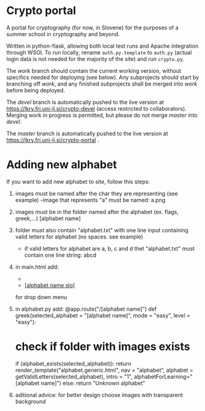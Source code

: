 # Crypto portal

A portal for cryptography (for now, in Slovene) for the purposes of a summer school in cryptography and beyond.

Written in python-flask, allowing both local test runs and Apache integration through WSGI.
To run locally, rename `auth.py.template` to `auth.py` (actual login data is not needed for the majority of the site) and run `crypto.py`.

The *work* branch should contain the current working version, without specifics needed for deploying (see below). Any subprojects should start by branching off *work*, and any finished subprojects shall be merged into *work* before being deployed.

The *devel* branch is automatically pushed to the live version at https://lkrv.fri.uni-lj.si/crypto-devel (access restricted to collaborators). Merging work in progress is permitted, but please do not merge *master* into *devel*.

The *master* branch is automatically pushed to the live version at https://lkrv.fri.uni-lj.si/crypto-portal .

# Adding new alphabet
If you want to add new alphabet to site, follow this steps:
1. images must be named after the char they are representing (see example)
    -image that represents "a" must be named: a.png
2. images must be in the folder named after the alphabet (ex. flags, greek,...) [alphabet name]
3. folder must also contain "alphabet.txt" with one line input containing valid letters for alphabet (no spaces. see example)
    - if valid letters for alphabet are a, b, c and d thet "alphabet.txt" must contain one line string: abcd
4. in main.html add:
    - <li><a href="{{url_for('alphabet.[alphabet name]')}}">[alphabet name slo]</a></li>
   for drop down menu
5. in alphabet.py add:
      @app.route("/[alphabet name]")
      def greek(selected_alphabet = "[alphabet name]", mode = "easy", level = "easy"):
      # check if folder with images exists
      if (alphabet_exists(selected_alphabet)):
        return render_template("alphabet.generic.html", nav = "alphabet", alphabet = getValidLetters(selected_alphabet), intro = "1", alphabetForLearning="[alphabet name]")
      else:
        return "Unknown alphabet"

6. aditional advice: for better design choose images with transparent background